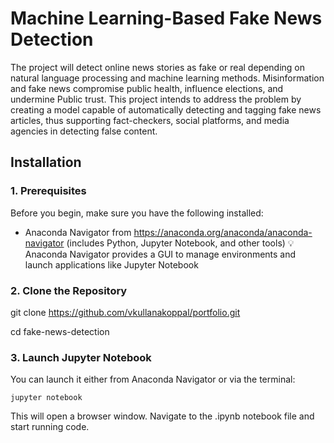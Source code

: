 
# Machine Learning-Based Fake News Detection

The project will detect online news stories as fake or real depending on natural language
processing and machine learning methods. Misinformation and fake news compromise public
health, influence elections, and undermine Public trust. This project intends to address the
problem by creating a model capable of automatically detecting and tagging fake news articles,
thus supporting fact-checkers, social platforms, and media agencies in detecting false content.

## Installation

### 1. Prerequisites

Before you begin, make sure you have the following installed:
* Anaconda Navigator from https://anaconda.org/anaconda/anaconda-navigator (includes Python, Jupyter Notebook, and other tools)
💡 Anaconda Navigator provides a GUI to manage environments and launch applications like Jupyter Notebook

### 2. Clone the Repository

git clone https://github.com/vkullanakoppal/portfolio.git

cd fake-news-detection

### 3. Launch Jupyter Notebook

You can launch it either from Anaconda Navigator or via the terminal:

```
jupyter notebook
```

This will open a browser window. Navigate to the .ipynb notebook file and start running code.
